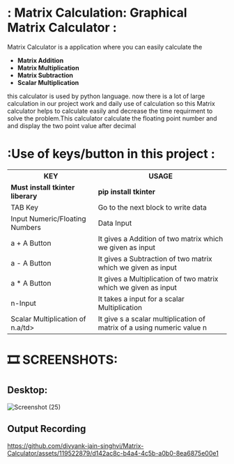 # : Matrix Calculation: Graphical Matrix Calculator :
Matrix Calculator is a application where you can easily calculate the <b><ul><li>Matrix Addition</li> <li>Matrix Multiplication</li> <li>Matrix Subtraction</li> <li>Scalar Multiplication</li></ul></b> this calculator is used by python language. now there is a lot of large calculation in our project work and daily use of calculation so this Matrix calculator helps to calculate easily and decrease the time requirment to solve the problem.This calculator calculate the floating point number and and display the two point value after decimal

#  :Use of keys/button in this project :
<table>
  <tr>
    <th>KEY</th>
    <th>USAGE</th>
  </tr>
  <tr>
    <td><b>Must install tkinter liberary</b></td>
    <td><b>pip install tkinter<b/></td>
  </tr>
  <tr>
    <td>TAB Key</td>
    <td>Go to the next block to write data</td>
  </tr>
  <tr>
    <td>Input Numeric/Floating Numbers</td>
    <td>Data Input</td>
  </tr>
  <tr>
    <td>a + A Button</td>
    <td>It gives a Addition of two matrix which we given as input</td>
  </tr>
  <tr>
    <td>a - A Button</td>
    <td>It gives a Subtraction of two matrix which we given as input</td>
  </tr>
  <tr>
    <td>a * A Button</td>
    <td>It gives a Multiplication of two matrix which we given as input</td>
  </tr>
  <tr>
    <td>n-Input</td>
    <td>It takes a input for a scalar Multiplication</td>
  </tr>
  <tr>
    <td>Scalar Multiplication of n.a/td>
    <td>It give s a scalar multiplication of matrix of a using numeric value n</td>
  </tr>
 </table>


# :film_strip: SCREENSHOTS:
## Desktop:

![Screenshot (25)](https://github.com/divyank-jain-singhvi/Matrix-Calculator/assets/119522879/e8890e15-c891-4976-aa86-833154b71eoec)

## Output Recording

https://github.com/divyank-jain-singhvi/Matrix-Calculator/assets/119522879/d142ac8c-b4a4-4c5b-a0b0-8ea6875e00e1






